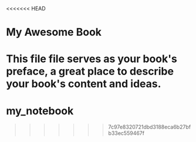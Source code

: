&lt;&lt;&lt;&lt;&lt;&lt;&lt; HEAD

# My Awesome Book

# This file file serves as your book's preface, a great place to describe your book's content and ideas.

# my\_notebook

> > > > > > > 7c97e8320721dbd3188eca6b27bfb33ec559467f



